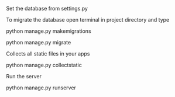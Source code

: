 Set the database from settings.py

To migrate the database open terminal in project directory and type

python manage.py makemigrations

python manage.py migrate

Collects all static files in your apps

python manage.py collectstatic

Run the server

python manage.py runserver
